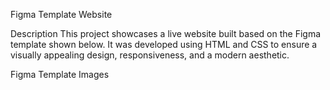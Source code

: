 Figma Template Website

Description
This project showcases a live website built based on the Figma template shown below. It was developed using HTML and CSS to ensure a visually appealing design, responsiveness, and a modern aesthetic.

Figma Template Images
